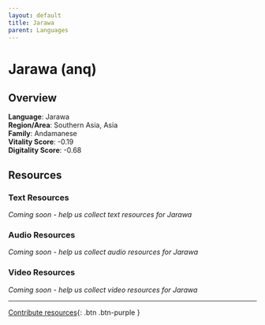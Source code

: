 ```yaml
---
layout: default
title: Jarawa
parent: Languages
---
```


# Jarawa (anq)

## Overview

**Language**: Jarawa  
**Region/Area**: Southern Asia, Asia  
**Family**: Andamanese  
**Vitality Score**: -0.19  
**Digitality Score**: -0.68  

## Resources

### Text Resources
*Coming soon - help us collect text resources for Jarawa*

### Audio Resources
*Coming soon - help us collect audio resources for Jarawa*

### Video Resources
*Coming soon - help us collect video resources for Jarawa*

---

[Contribute resources](https://fairtrain.github.io/){: .btn .btn-purple }

